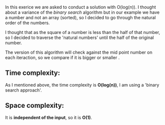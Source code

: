 In this exerice we are asked to conduct a solution with O(log(n)).
I thought about a variance of the _binary search_ algorithm but in our example
we have a number and not an array (sorted), so I decided to go through the natural
order of the numbers.

I thought that as the square of a number is less than the half of that number, so
I decided to traverse the 'natural numbers' until the half of the original number.

The version of this algorithm will check against the mid point number on each
iteraction, so we compare if it is bigger or smaller .

## Time complexity:

As I mentioned above, the time complexity is **O(log(n))**, I am using a 'binary search approach'.

## Space complexity:

It is **independent of the input**, so it is **O(1)**.
